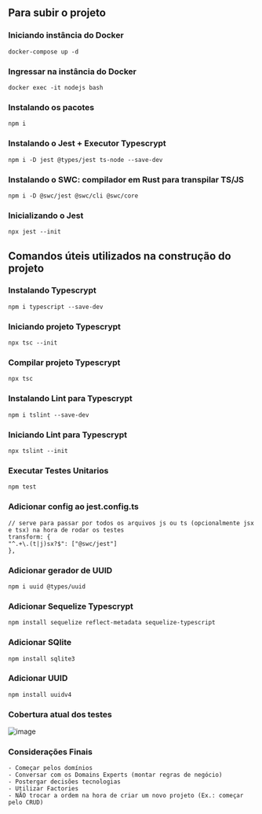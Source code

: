 ## Para subir o projeto

### Iniciando instância do Docker
```
docker-compose up -d
```

### Ingressar na instância do Docker
```
docker exec -it nodejs bash
```

### Instalando os pacotes
```
npm i
```

### Instalando o Jest + Executor Typescrypt
```
npm i -D jest @types/jest ts-node --save-dev
```

### Instalando o SWC: compilador em Rust para transpilar TS/JS
```
npm i -D @swc/jest @swc/cli @swc/core
```

### Inicializando o Jest
```
npx jest --init
```

## Comandos úteis utilizados na construção do projeto

### Instalando Typescrypt
```
npm i typescript --save-dev
```

### Iniciando projeto Typescrypt
```
npx tsc --init
```

### Compilar projeto Typescrypt
```
npx tsc
```

### Instalando Lint para Typescrypt
```
npm i tslint --save-dev
```

### Iniciando Lint para Typescrypt
```
npx tslint --init
```

### Executar Testes Unitarios
```
npm test
```
### Adicionar config ao jest.config.ts
```
// serve para passar por todos os arquivos js ou ts (opcionalmente jsx e tsx) na hora de rodar os testes
transform: {
"^.+\.(t|j)sx?$": ["@swc/jest"]
},
```
### Adicionar gerador de UUID
```
npm i uuid @types/uuid
```

### Adicionar Sequelize Typescrypt
```
npm install sequelize reflect-metadata sequelize-typescript
```

### Adicionar SQlite
```
npm install sqlite3
```

### Adicionar UUID
```
npm install uuidv4
```

### Cobertura atual dos testes
![image](https://user-images.githubusercontent.com/52874054/194780829-2e14bab2-2822-40cc-b5d8-2042709e777e.png)


### Considerações Finais
```
- Começar pelos domínios
- Conversar com os Domains Experts (montar regras de negócio)
- Postergar decisões tecnologias
- Utilizar Factories
- NÃO trocar a ordem na hora de criar um novo projeto (Ex.: começar pelo CRUD)
```
